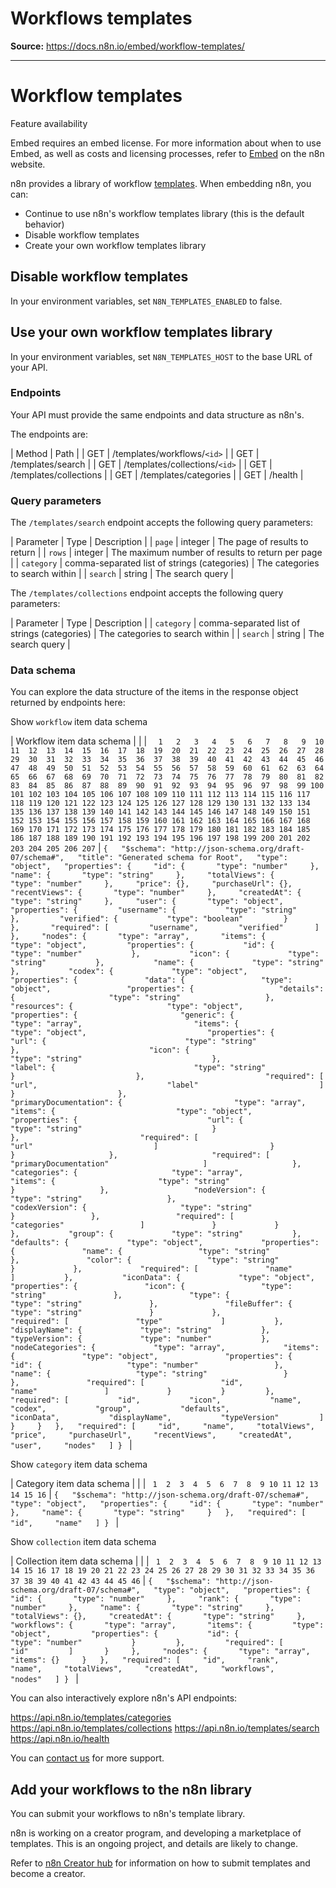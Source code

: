 # Workflows templates

**Source:** https://docs.n8n.io/embed/workflow-templates/

---

# Workflow templates

Feature availability

Embed requires an embed license. For more information about when to use Embed, as well as costs and licensing processes, refer to [Embed](https://n8n.io/embed/) on the n8n website.

n8n provides a library of workflow [templates](../../glossary/#template-n8n). When embedding n8n, you can:

- Continue to use n8n's workflow templates library (this is the default behavior)
- Disable workflow templates
- Create your own workflow templates library

## Disable workflow templates

In your environment variables, set `N8N_TEMPLATES_ENABLED` to false.

## Use your own workflow templates library

In your environment variables, set `N8N_TEMPLATES_HOST` to the base URL of your API.

### Endpoints

Your API must provide the same endpoints and data structure as n8n's.

The endpoints are:

| Method | Path |
| GET | /templates/workflows/`<id>` |
| GET | /templates/search |
| GET | /templates/collections/`<id>` |
| GET | /templates/collections |
| GET | /templates/categories |
| GET | /health |

### Query parameters

The `/templates/search` endpoint accepts the following query parameters:

| Parameter | Type | Description |
| `page` | integer | The page of results to return |
| `rows` | integer | The maximum number of results to return per page |
| `category` | comma-separated list of strings (categories) | The categories to search within |
| `search` | string | The search query |

The `/templates/collections` endpoint accepts the following query parameters:

| Parameter | Type | Description |
| `category` | comma-separated list of strings (categories) | The categories to search within |
| `search` | string | The search query |

### Data schema

You can explore the data structure of the items in the response object returned by endpoints here:

Show `workflow` item data schema

| Workflow item data schema | |
| ```   1   2   3   4   5   6   7   8   9  10  11  12  13  14  15  16  17  18  19  20  21  22  23  24  25  26  27  28  29  30  31  32  33  34  35  36  37  38  39  40  41  42  43  44  45  46  47  48  49  50  51  52  53  54  55  56  57  58  59  60  61  62  63  64  65  66  67  68  69  70  71  72  73  74  75  76  77  78  79  80  81  82  83  84  85  86  87  88  89  90  91  92  93  94  95  96  97  98  99 100 101 102 103 104 105 106 107 108 109 110 111 112 113 114 115 116 117 118 119 120 121 122 123 124 125 126 127 128 129 130 131 132 133 134 135 136 137 138 139 140 141 142 143 144 145 146 147 148 149 150 151 152 153 154 155 156 157 158 159 160 161 162 163 164 165 166 167 168 169 170 171 172 173 174 175 176 177 178 179 180 181 182 183 184 185 186 187 188 189 190 191 192 193 194 195 196 197 198 199 200 201 202 203 204 205 206 207 ``` | ``` {   "$schema": "http://json-schema.org/draft-07/schema#",   "title": "Generated schema for Root",   "type": "object",   "properties": {     "id": {       "type": "number"     },     "name": {       "type": "string"     },     "totalViews": {       "type": "number"     },     "price": {},     "purchaseUrl": {},     "recentViews": {       "type": "number"     },     "createdAt": {       "type": "string"     },     "user": {       "type": "object",       "properties": {         "username": {           "type": "string"         },         "verified": {           "type": "boolean"         }       },       "required": [         "username",         "verified"       ]     },     "nodes": {       "type": "array",       "items": {         "type": "object",         "properties": {           "id": {             "type": "number"           },           "icon": {             "type": "string"           },           "name": {             "type": "string"           },           "codex": {             "type": "object",             "properties": {               "data": {                 "type": "object",                 "properties": {                   "details": {                     "type": "string"                   },                   "resources": {                     "type": "object",                     "properties": {                       "generic": {                         "type": "array",                         "items": {                           "type": "object",                           "properties": {                             "url": {                               "type": "string"                             },                             "icon": {                               "type": "string"                             },                             "label": {                               "type": "string"                             }                           },                           "required": [                             "url",                             "label"                           ]                         }                       },                       "primaryDocumentation": {                         "type": "array",                         "items": {                           "type": "object",                           "properties": {                             "url": {                               "type": "string"                             }                           },                           "required": [                             "url"                           ]                         }                       }                     },                     "required": [                       "primaryDocumentation"                     ]                   },                   "categories": {                     "type": "array",                     "items": {                       "type": "string"                     }                   },                   "nodeVersion": {                     "type": "string"                   },                   "codexVersion": {                     "type": "string"                   }                 },                 "required": [                   "categories"                 ]               }             }           },           "group": {             "type": "string"           },           "defaults": {             "type": "object",             "properties": {               "name": {                 "type": "string"               },               "color": {                 "type": "string"               }             },             "required": [               "name"             ]           },           "iconData": {             "type": "object",             "properties": {               "icon": {                 "type": "string"               },               "type": {                 "type": "string"               },               "fileBuffer": {                 "type": "string"               }             },             "required": [               "type"             ]           },           "displayName": {             "type": "string"           },           "typeVersion": {             "type": "number"           },           "nodeCategories": {             "type": "array",             "items": {               "type": "object",               "properties": {                 "id": {                   "type": "number"                 },                 "name": {                   "type": "string"                 }               },               "required": [                 "id",                 "name"               ]             }           }         },         "required": [           "id",           "icon",           "name",           "codex",           "group",           "defaults",           "iconData",           "displayName",           "typeVersion"         ]       }     }   },   "required": [     "id",     "name",     "totalViews",     "price",     "purchaseUrl",     "recentViews",     "createdAt",     "user",     "nodes"   ] }  ``` |

Show `category` item data schema

| Category item data schema | |
| ```  1  2  3  4  5  6  7  8  9 10 11 12 13 14 15 16 ``` | ``` {   "$schema": "http://json-schema.org/draft-07/schema#",   "type": "object",   "properties": {     "id": {       "type": "number"     },     "name": {       "type": "string"     }   },   "required": [     "id",     "name"   ] }  ``` |

Show `collection` item data schema

| Collection item data schema | |
| ```  1  2  3  4  5  6  7  8  9 10 11 12 13 14 15 16 17 18 19 20 21 22 23 24 25 26 27 28 29 30 31 32 33 34 35 36 37 38 39 40 41 42 43 44 45 46 ``` | ``` {   "$schema": "http://json-schema.org/draft-07/schema#",   "type": "object",   "properties": {     "id": {       "type": "number"     },     "rank": {       "type": "number"     },     "name": {       "type": "string"     },     "totalViews": {},     "createdAt": {       "type": "string"     },     "workflows": {       "type": "array",       "items": {         "type": "object",         "properties": {           "id": {             "type": "number"           }         },         "required": [           "id"         ]       }     },     "nodes": {       "type": "array",       "items": {}     }   },   "required": [     "id",     "rank",     "name",     "totalViews",     "createdAt",     "workflows",     "nodes"   ] }  ``` |

You can also interactively explore n8n's API endpoints:

<https://api.n8n.io/templates/categories>
<https://api.n8n.io/templates/collections>
<https://api.n8n.io/templates/search>
<https://api.n8n.io/health>

You can [contact us](mailto:help@n8n.io) for more support.

## Add your workflows to the n8n library

You can submit your workflows to n8n's template library.

n8n is working on a creator program, and developing a marketplace of templates. This is an ongoing project, and details are likely to change.

Refer to [n8n Creator hub](https://www.notion.so/n8n/n8n-Creator-hub-7bd2cbe0fce0449198ecb23ff4a2f76f) for information on how to submit templates and become a creator.
